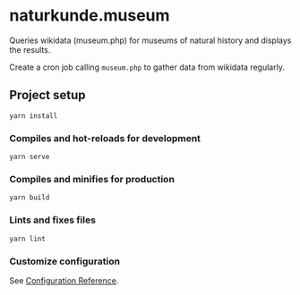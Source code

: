 # naturkunde.museum

Queries wikidata (museum.php) for museums of natural history and displays the results.

Create a cron job calling `museum.php` to gather data from wikidata regularly.

## Project setup
```
yarn install
```

### Compiles and hot-reloads for development
```
yarn serve
```

### Compiles and minifies for production
```
yarn build
```

### Lints and fixes files
```
yarn lint
```

### Customize configuration
See [Configuration Reference](https://cli.vuejs.org/config/).
